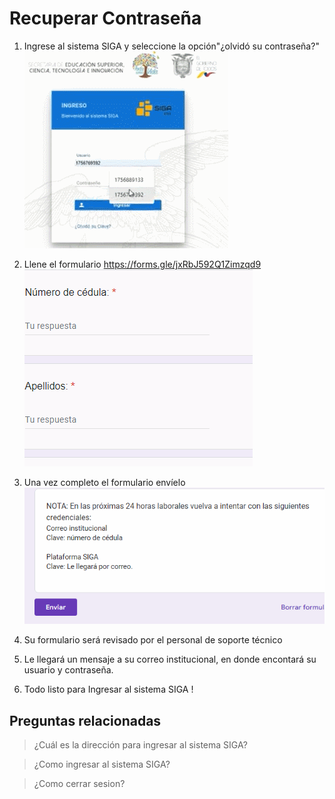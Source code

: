 
# **Recuperar Contraseña**
 

1. Ingrese al sistema SIGA 
y seleccione la opción"¿olvidó su contraseña?"
![Gif01](GIFRC1.gif)

2. Llene el formulario https://forms.gle/jxRbJ592Q1Zimzqd9 
![Gif01](GIFRC2.gif)

3. Una vez completo el formulario envíelo
![Gif01](GIFRC3.gif)

4. Su formulario será revisado por el personal de soporte técnico 

5.  Le llegará un mensaje a su correo institucional,  en donde encontará su usuario y contraseña.


6. Todo listo para Ingresar al sistema SIGA !

## **Preguntas relacionadas** 

> ¿Cuál es la dirección para ingresar al sistema SIGA?

> ¿Como ingresar al sistema SIGA?

> ¿Como cerrar sesion? 
